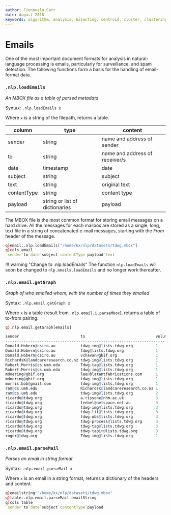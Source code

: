 ```yaml
---
author: Fionnuala Carr
date: August 2018
keywords: algorithm, analysis, bisecting, centroid, cluster, clustering, comparison, corpora, corpus, document, email, feature, file, k-mean, kdbplus, learning, machine, machine learning, mbox, message, ml, nlp, parse, parsing, q, sentiment, similarity, string function, vector
---
```


# <i class="fas fa-share-alt"></i> Emails

One of the most important document formats for analysis in natural-language processing is emails, particularly for surveillance, and spam detection. The following functions form a basis for the handling of email-format data.


### `.nlp.loadEmails`

_An MBOX file as a table of parsed metadata_

Syntax: `.nlp.loadEmails x`

Where `x` is a string of the filepath, returns a table.

column      | type                           | content
------------|--------------------------------|---------------------------
sender      | string                         | name and address of sender
to          | string                         | name and address of receiver/s
date        | timestamp                      | date
subject     | string                         | subject
text        | string                         | original text
contentType | string                         | content type
payload     | string or list of dictionaries | payload

The MBOX file is the most common format for storing email messages on a hard drive. All the messages for each mailbox are stored as a single, long, text file in a string of concatenated e-mail messages, starting with the _From_ header of the message. 

```q
q)email:.nlp.loadEmails["/home/kx/nlp/datasets/tdwg.mbox"]
q)cols email
`sender`to`date`subject`contentType`payload`text
```
!!! warning "Change to .nlp.loadEmails"
	The function `nlp.loadEmails` will soon be changed to `nlp.emails.loadEmails` and no longer work thereafter. 


<!-- FIXME ### `.nlp.email.i.parseMbox` -->


### `.nlp.email.getGraph`

_Graph of who emailed whom, with the number of times they emailed_

Syntax: `.nlp.email.getGraph x`

Where `x` is a table (result from `.nlp.email.i.parseMbox`), returns a table of to-from pairing.

```q
q).nlp.email.getGraph[emails]

sender                           to                               volume
------------------------------------------------------------------------
Donald.Hobern@csiro.au           tdwg-img@lists.tdwg.org          1
Donald.Hobern@csiro.au           tdwg@lists.tdwg.org              1
Donald.Hobern@csiro.au           vchavan@gbif.org                 1
RichardsK@landcareresearch.co.nz tdwg-img@lists.tdwg.org          1
Robert.Morris@cs.umb.edu         Tdwg-tag@lists.tdwg.org          1
Robert.Morris@cs.umb.edu         tdwg-img@lists.tdwg.org          1
mdoering@gbif.org                lee@blatantfabrications.com      1
mdoering@gbif.org                tdwg-img@lists.tdwg.org          1
morris.bob@gmail.com             tdwg-img@lists.tdwg.org          1
ram@cs.umb.edu                   RichardsK@landcareresearch.co.nz 1
ram@cs.umb.edu                   tdwg-img@lists.tdwg.org          2
ricardo@tdwg.org                 a.rissone@nhm.ac.uk              3
ricardo@tdwg.org                 leebel@netspace.net.au           3
ricardo@tdwg.org                 tdwg-img@lists.tdwg.org          3
ricardo@tdwg.org                 tdwg-lit@lists.tdwg.org          3
ricardo@tdwg.org                 tdwg-obs@lists.tdwg.org          3
ricardo@tdwg.org                 tdwg-process@lists.tdwg.org      3
ricardo@tdwg.org                 tdwg-tag@lists.tdwg.org          3
ricardo@tdwg.org                 tdwg-tapir@lists.tdwg.org        3
roger@tdwg.org                   Tdwg-img@lists.tdwg.org          1
```


### `.nlp.email.parseMail`

_Parses an email in string format_

Syntax: `.nlp.email.parseMail x`

Where `x` is an email in a string format, returns a dictionary of the headers and content.

```q
q)emailstring:"/home/kx/nlp/datasets/tdwg.mbox"
q)table:.nlp.email.parseMail emailString
q)cols table
`sender`to`date`subject`contentType`payload
```
